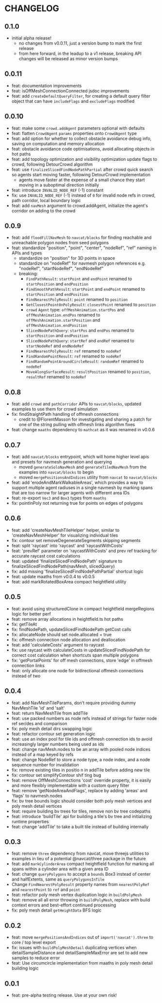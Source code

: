 # CHANGELOG

## 0.1.0

- initial alpha release!
  - no changes from v0.0.11, just a version bump to mark the first release
  - from here forward, in the leadup to a v1 release, breaking API changes will be released as minor version bumps

## 0.0.11

- feat: documentation improvements
- feat: isOffMeshConnectionConnected jsdoc improvements
- feat: add `createDefaultQueryFilter`, for creating a default query filter object that can have `includeFlags` and `excludeFlags` modified

## 0.0.10

- feat: make some `crowd.addAgent` parameters optional with defaults
- feat: flatten `CrowdAgent` `params` properties onto `CrowdAgent` type
- feat: add option for whether to collect obstacle avoidance debug info, saving on computation and memory allocation
- feat: obstacle avoidance code optimisations, avoid allocating objects in hot paths 
- feat: add topology optimization and visibility optimization update flags to crowd, following DetourCrowd algorithm
- feat: use `finalizeSlicedFindNodePathPartial` after crowd quick search so agents start moving faster, following DetourCrowd implementation
  - agents move faster at the expense of a small chance they start moving in a suboptimal direction initially
- feat: introduce `INVALID_NODE_REF` (-1) constant
- fix: use `INVALID_NODE_REF` (-1) instead of `0` for invalid node refs in crowd, path corridor, local boundary logic
- feat: add `navMesh` argument to crowd.addAgent, initialize the agent's corridor on adding to the crowd

## 0.0.9

- feat: add `floodFillNavMesh` to `navcat/blocks` for finding reachable and unreachable polygon nodes from seed polygons
- feat: standardize "position", "point", "center", "nodeRef", "ref" naming in APIs and types
  - standardize on "position" for 3D points in space
  - standardize on "nodeRef" for navmesh polygon references e.g. "nodeRef", "startNodeRef", "endNodeRef"
  - breaking:
    - `FindPathResult`: `startPoint` and `endPoint` renamed to `startPosition` and `endPosition`
    - `FindSmoothPathResult`: `startPoint` and `endPoint` renamed to `startPosition` and `endPosition`
    - `FindNearestPolyResult`: `point` renamed to `position`
    - `GetClosestPointOnPolyResult`: `closestPoint` renamed to `position`
    - `crowd` `Agent` type: `offMeshAnimation.startPos` and `offMeshAnimation.endPos` renamed to `offMeshAnimation.startPosition` and `offMeshAnimation.endPosition`
    - `SlicedNodePathQuery`: `startPos` and `endPos` renamed to `startPosition` and `endPosition`
    - `SlicedNodePathQuery`: `startRef` and `endRef` renamed to `startNodeRef` and `endNodeRef`
    - `FindNearestPolyResult`: `ref` renamed to `nodeRef`
    - `FindRandomPointResult`: `ref` renamed to `nodeRef`
    - `FindRandomPointAroundCircleResult`: `randomRef` renamed to `nodeRef`
    - `MoveAlongSurfaceResult`: `resultPosition` renamed to `position`, `resultRef` renamed to `nodeRef`

## 0.0.8

- feat: add `crowd` and `pathCorridor` APIs to `navcat/blocks`, updated examples to use them for crowd simulation
- fix: findStraightPath handling of offmesh connections
  - credit to @FlorentMasson for investigating and sharing a patch for one of the string pulling with offmesh links algorithm fixes
- feat: change `maaths` dependency to `mathcat` as it was renamed in v0.0.6

## 0.0.7

- feat: add `navcat/blocks` entrypoint, which will home higher level apis and presets for navmesh generation and querying
  - moved `generateSoloNavMesh` and `generateTiledNavMesh` from the examples into `navcat/blocks` to begin
  - moved `mergePositionsAndIndices` utility from `navcat` to `navcat/blocks`
- feat: add 'erodeAndMarkWalkableAreas', which provides a way to support multiple agent radiuses in a single navmesh by marking spans that are too narrow for larger agents with different area IDs
- feat: re-export `Vec3` and `Box3` types from `maaths`
- fix: pointInPoly not returning true for points on edges of polygons

## 0.0.6

- feat: add 'createNavMeshTileHelper' helper, similar to 'createNavMeshHelper' for visualizing individual tiles
- fix: contour set removeDegenerateSegments skipping segments
- feat: split 'raycast' into 'raycast' and 'raycastWithCosts'
- feat: 'prevRef' parameter on 'raycastWithCosts' and prev ref tracking for accurate raycast cost calculations
- feat: updated 'finalizeSlicedFindNodePath' signature to finalizeSlicedFindNodePath(navMesh, slicedQuery)
- fix: add missing 'finalizeSlicedFindNodePathPartial' shortcut logic
- feat: update maaths from v0.0.4 to v0.0.5
- feat: add markRotatedBoxArea compact heightfield utility

## 0.0.5

- feat: avoid using structuredClone in compact heightfield mergeRegions logic for better perf 
- feat: remove array allocations in heightfield.ts hot paths
- fix: getTileAt
- fix: findNodePath, updateSlicedFindNodePath getCost calls
- fix: allocateNode should set node.allocated = true
- fix: offmesh connection node allocation and deallocation
- feat: add 'calculateCosts' argument to raycast
- fix: use raycast with calculateCosts in updateSlicedFindNodePath for correct cost calculation when shortcuts span multiple polygons
- fix: 'getPortalPoints' for off mesh connections, store 'edge' in offmesh connection links
- feat: only allocate one node for bidirectional offmesh connections instead of two

## 0.0.4

- feat: add NavMeshTileParams, don't require providing dummy NavMeshTile 'id' and 'salt'
- feat: return NavMeshTile from addTile
- feat: use packed numbers as node refs instead of strings for faster node ref ser/des and comparison
- fix: poly mesh detail dirs swapping logic
- feat: refactor contour set generation logic
- feat: use an index pool for tile ids and offmesh connection ids to avoid increasingly larger numbers being used as ids
- feat: change navMesh.nodes to be an array with pooled node indices instead of a map keyed by refs
- feat: change NodeRef to store a node type, a node index, and a node sequence number for invalidation
- fix: remove existing tiles in positio
n in addTile before adding new tile
- fix: contour set simplifyContour shif
ting bug
- feat: remove OffMeshConnections 'cost' override property, it is easily and more flexibly implementable with a custom query filter
- feat: remove 'getNodeAreaAndFlags', replace by adding 'areas' and 'flags' to navmesh.nodes
- fix: bv tree bounds logic should consider both poly mesh vertices and poly mesh detail vertices
- feat: require building bv trees for tiles, remove non bv tree codepaths
- feat: introduce 'buildTile' api for building a tile's bv tree and initializing runtime properties
- feat: change 'addTile' to take a built tile instead of building internally

## 0.0.3

- feat: remove `three` dependency from navcat, move threejs utilities to examples in lieu of a potential @navcat/three package in the future
- feat: add `markCylinderArea` compact heightfield function for marking all spans within a cylinder area with a given area ID
- feat: change `queryPolygons` to accept a `bounds` Box3 instead of center and halfExtents, same as `queryPolygonsInTile`
- Change `FindNearestPolyResult` property names from `nearestPolyRef` and `nearestPoint` to `ref` and `point`
- feat: refactor poly mesh vertex duplication logic in `buildPolyMesh`
- feat: remove all all error throwing in `buildPolyMesh`, replace with build context errors and best-effort continued processing
- fix: poly mesh detail `getHeightData` BFS logic

## 0.0.2

- feat: move `mergePositionsAndIndices` out of `import('navcat').three` to core / top level export
- fix: issues with `buildPolyMeshDetail` duplicating vertices when detailSampleDistance and detailSampleMaxError are set to add new samples to reduce error
- feat: Use circumcircle implementation from maaths in poly mesh detail building logic

## 0.0.1

- feat: pre-alpha testing release. Use at your own risk!
